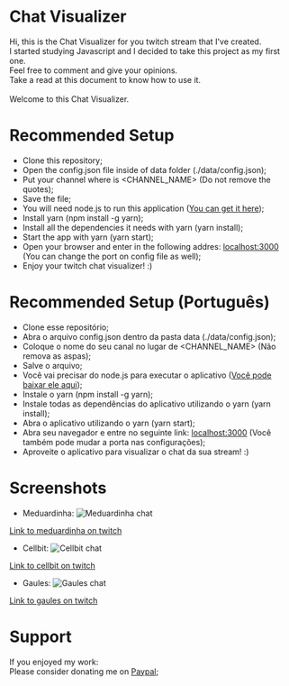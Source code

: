 # Chat Visualizer

Hi, this is the Chat Visualizer for you twitch stream that I've created.<br>
I started studying Javascript and I decided to take this project as my first one.<br>
Feel free to comment and give your opinions.<br>
Take a read at this document to know how to use it.<br>
<br>
Welcome to this Chat Visualizer.

# Recommended Setup

* Clone this repository;
* Open the config.json file inside of data folder (./data/config.json);
* Put your channel where is <CHANNEL_NAME> (Do not remove the quotes);
* Save the file;
* You will need node.js to run this application ([You can get it here](https://nodejs.org/en/));
* Install yarn (npm install -g yarn);
* Install all the dependencies it needs with yarn (yarn install);
* Start the app with yarn (yarn start);
* Open your browser and enter in the following addres: [localhost:3000](http://127.0.0.1:3000) (You can change the port on config file as well);
* Enjoy your twitch chat visualizer! :)

# Recommended Setup (Português)

* Clone esse repositório;
* Abra o arquivo config.json dentro da pasta data (./data/config.json);
* Coloque o nome do seu canal no lugar de <CHANNEL_NAME> (Não remova as aspas);
* Salve o arquivo;
* Você vai precisar do node.js para executar o aplicativo ([Você pode baixar ele aqui](https://nodejs.org/en/));
* Instale o yarn (npm install -g yarn);
* Instale todas as dependências do aplicativo utilizando o yarn (yarn install);
* Abra o aplicativo utilizando o yarn (yarn start);
* Abra seu navegador e entre no seguinte link: [localhost:3000](http://127.0.0.1:3000) (Você também pode mudar a porta nas configurações);
* Aproveite o aplicativo para visualizar o chat da sua stream! :)

# Screenshots
* Meduardinha:
![Meduardinha chat](https://user-images.githubusercontent.com/68232320/100526465-9425d300-319f-11eb-965c-558ac0f93934.png)

[Link to meduardinha on twitch](https://www.twitch.tv/meduardinha)

* Cellbit:
![Cellbit chat](https://user-images.githubusercontent.com/68232320/100526467-94be6980-319f-11eb-8ad0-52f08a0711df.png)

[Link to cellbit on twitch](https://www.twitch.tv/cellbit)

* Gaules:
![Gaules chat](https://user-images.githubusercontent.com/68232320/100526583-80c73780-31a0-11eb-9398-578319d5677b.png)

[Link to gaules on twitch](https://www.twitch.tv/gaules)

# Support

If you enjoyed my work: <br>
Please consider donating me on [Paypal](https://www.paypal.com/donate?hosted_button_id=AZC4AJEQ5BRHE);
